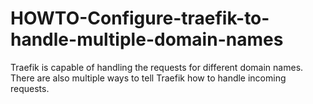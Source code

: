 # HOWTO-Configure-traefik-to-handle-multiple-domain-names
Traefik is capable of handling the requests for different domain names. There are also multiple ways to tell Traefik how to handle incoming requests.
